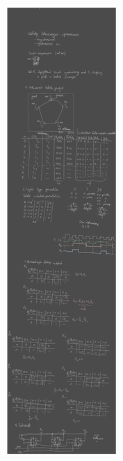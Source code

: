 ![](/Notatki/Semestr%203/Logika%20układów%20cyfrowych/Labolatoria/Labolatoria%202/Drawing%202023-10-26%2013.19.15.excalidraw.svg)